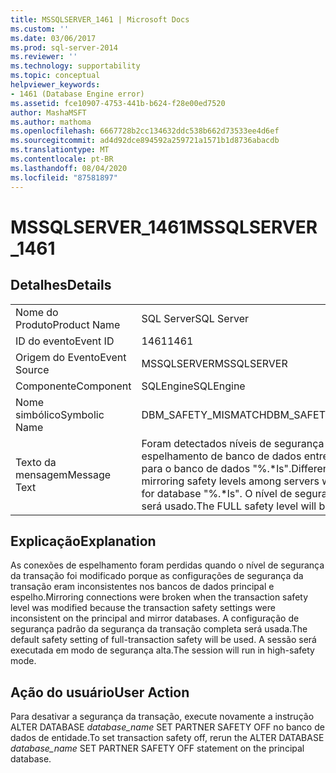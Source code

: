 ```yaml
---
title: MSSQLSERVER_1461 | Microsoft Docs
ms.custom: ''
ms.date: 03/06/2017
ms.prod: sql-server-2014
ms.reviewer: ''
ms.technology: supportability
ms.topic: conceptual
helpviewer_keywords:
- 1461 (Database Engine error)
ms.assetid: fce10907-4753-441b-b624-f28e00ed7520
author: MashaMSFT
ms.author: mathoma
ms.openlocfilehash: 6667728b2cc134632ddc538b662d73533ee4d6ef
ms.sourcegitcommit: ad4d92dce894592a259721a1571b1d8736abacdb
ms.translationtype: MT
ms.contentlocale: pt-BR
ms.lasthandoff: 08/04/2020
ms.locfileid: "87581897"
---
```

# <a name="mssqlserver_1461"></a><span data-ttu-id="00506-102">MSSQLSERVER_1461</span><span class="sxs-lookup"><span data-stu-id="00506-102">MSSQLSERVER_1461</span></span>
    
## <a name="details"></a><span data-ttu-id="00506-103">Detalhes</span><span class="sxs-lookup"><span data-stu-id="00506-103">Details</span></span>  
  
|||  
|-|-|  
|<span data-ttu-id="00506-104">Nome do Produto</span><span class="sxs-lookup"><span data-stu-id="00506-104">Product Name</span></span>|<span data-ttu-id="00506-105">SQL Server</span><span class="sxs-lookup"><span data-stu-id="00506-105">SQL Server</span></span>|  
|<span data-ttu-id="00506-106">ID do evento</span><span class="sxs-lookup"><span data-stu-id="00506-106">Event ID</span></span>|<span data-ttu-id="00506-107">1461</span><span class="sxs-lookup"><span data-stu-id="00506-107">1461</span></span>|  
|<span data-ttu-id="00506-108">Origem do Evento</span><span class="sxs-lookup"><span data-stu-id="00506-108">Event Source</span></span>|<span data-ttu-id="00506-109">MSSQLSERVER</span><span class="sxs-lookup"><span data-stu-id="00506-109">MSSQLSERVER</span></span>|  
|<span data-ttu-id="00506-110">Componente</span><span class="sxs-lookup"><span data-stu-id="00506-110">Component</span></span>|<span data-ttu-id="00506-111">SQLEngine</span><span class="sxs-lookup"><span data-stu-id="00506-111">SQLEngine</span></span>|  
|<span data-ttu-id="00506-112">Nome simbólico</span><span class="sxs-lookup"><span data-stu-id="00506-112">Symbolic Name</span></span>|<span data-ttu-id="00506-113">DBM_SAFETY_MISMATCH</span><span class="sxs-lookup"><span data-stu-id="00506-113">DBM_SAFETY_MISMATCH</span></span>|  
|<span data-ttu-id="00506-114">Texto da mensagem</span><span class="sxs-lookup"><span data-stu-id="00506-114">Message Text</span></span>|<span data-ttu-id="00506-115">Foram detectados níveis de segurança diferentes no espelhamento de banco de dados entre servidores para o banco de dados "%.\*ls".</span><span class="sxs-lookup"><span data-stu-id="00506-115">Different database mirroring safety levels among servers were detected for database "%.\*ls".</span></span> <span data-ttu-id="00506-116">O nível de segurança FULL será usado.</span><span class="sxs-lookup"><span data-stu-id="00506-116">The FULL safety level will be used.</span></span>|  
  
## <a name="explanation"></a><span data-ttu-id="00506-117">Explicação</span><span class="sxs-lookup"><span data-stu-id="00506-117">Explanation</span></span>  
 <span data-ttu-id="00506-118">As conexões de espelhamento foram perdidas quando o nível de segurança da transação foi modificado porque as configurações de segurança da transação eram inconsistentes nos bancos de dados principal e espelho.</span><span class="sxs-lookup"><span data-stu-id="00506-118">Mirroring connections were broken when the transaction safety level was modified because the transaction safety settings were inconsistent on the principal and mirror databases.</span></span> <span data-ttu-id="00506-119">A configuração de segurança padrão da segurança da transação completa será usada.</span><span class="sxs-lookup"><span data-stu-id="00506-119">The default safety setting of full-transaction safety will be used.</span></span> <span data-ttu-id="00506-120">A sessão será executada em modo de segurança alta.</span><span class="sxs-lookup"><span data-stu-id="00506-120">The session will run in high-safety mode.</span></span>  
  
## <a name="user-action"></a><span data-ttu-id="00506-121">Ação do usuário</span><span class="sxs-lookup"><span data-stu-id="00506-121">User Action</span></span>  
 <span data-ttu-id="00506-122">Para desativar a segurança da transação, execute novamente a instrução ALTER DATABASE *database_name* SET PARTNER SAFETY OFF no banco de dados de entidade.</span><span class="sxs-lookup"><span data-stu-id="00506-122">To set transaction safety off, rerun the ALTER DATABASE *database_name* SET PARTNER SAFETY OFF statement on the principal database.</span></span>  
  
  
